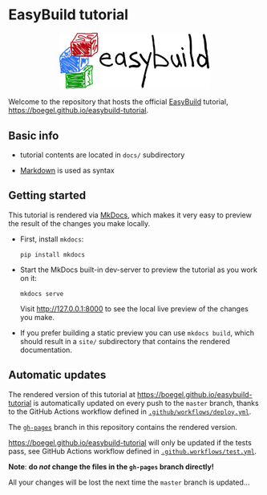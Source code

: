 # EasyBuild tutorial

<p align="center"><img src="./img/easybuild_logo_alpha.png" width="300px"/></p>

Welcome to the repository that hosts the official [EasyBuild](easybuilders.github.io/easybuild/) tutorial,
https://boegel.github.io/easybuild-tutorial.

## Basic info

* tutorial contents are located in ``docs/`` subdirectory

* [Markdown](https://daringfireball.net/projects/markdown) is used as syntax


## Getting started

This tutorial is rendered via [MkDocs](https://www.mkdocs.org/),
which makes it very easy to preview the result of the changes you make locally.

* First, install ``mkdocs``:

      pip install mkdocs

* Start the MkDocs built-in dev-server to preview the tutorial as you work on it:

      mkdocs serve

  Visit http://127.0.0.1:8000 to see the local live preview of the changes you make.

* If you prefer building a static preview you can use ``mkdocs build``,
  which should result in a ``site/`` subdirectory that contains the rendered documentation.


## Automatic updates

The rendered version of this tutorial at https://boegel.github.io/easybuild-tutorial
is automatically updated on every push to the ``master`` branch,
thanks to the GitHub Actions workflow defined in
[``.github/workflows/deploy.yml``](https://github.com/boegel/easybuild-tutorial/blob/master/.github/workflows/deploy.yml).

The [``gh-pages``](https://github.com/boegel/easybuild-tutorial/tree/gh-pages) branch in this repository contains the rendered version.

https://boegel.github.io/easybuild-tutorial will only be updated if the tests pass,
see GitHub Actions workflow defined in
[``.github.workflows/test.yml``](https://github.com/boegel/easybuild-tutorial/blob/master/.github/workflows/test.yml).

**Note**: **do *not* change the files in the ``gh-pages`` branch directly!**

All your changes will be lost the next time the ``master`` branch is updated...
